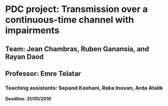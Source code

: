 # PDC project: Transmission over a continuous-time channel with impairments
## Team: Jean Chambras, Ruben Ganansia, and Rayan Daod
## Professor: Emre Telatar
### Teaching assistants: Sepand Kashani, Reka Inovan, Arda Atalik

**Deadline: 31/05/2019**